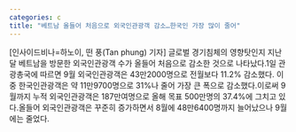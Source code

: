 ```yaml
---
categories: c
title: "베트남 올들어 처음으로 외국인관광객 감소…한국인 가장 많이 줄어"
---
```

[인사이드비나=하노이, 떤 풍(Tan phung) 기자] 글로벌 경기침체의 영향탓인지 지난달 베트남을 방문한 외국인관광객 수가 올들어 처음으로 감소한 것으로 나타났다.1일 관광총국에 따르면 9월 외국인관광객은 43만2000명으로 전월보다 11.2% 감소했다. 이중 한국인관광객은 약 11만9700명으로 31%나 줄어 가장 큰 폭으로 감소했다.이로써 9월까지 누적 외국인관광객은 187만여명으로 올해 목표 500만명의 37.4%에 그치고 있다.올들어 외국인관광객은 꾸준히 증가하면서 8월에 48만6400명까지 늘어났으나 9월에는 줄었다.